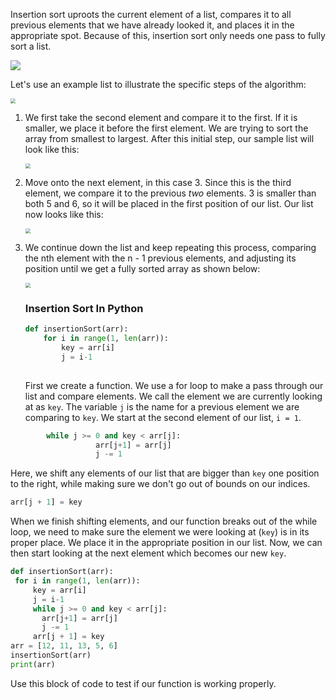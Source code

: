 <!--title={Insertion Sort}-->

<!--badges={Algorithm:10,Python:5}-->

<!--concepts={Insertion sort}-->

Insertion sort uproots the current element of a list, compares it to all previous elements that we have already looked it, and places it in the appropriate spot. Because of this, insertion sort only needs one pass to fully sort a list.

![](https://upload.wikimedia.org/wikipedia/commons/0/0f/Insertion-sort-example-300px.gif)

Let's use an example list to illustrate the specific steps of the algorithm:

<img src="https://i.imgur.com/DTyoQQz.png" style="zoom:50%;" />

1. We first take the second element and compare it to the first. If it is smaller, we place it before the first element. We are trying to sort the array from smallest to largest. After this initial step, our sample list will look like this:

   <img src="https://i.imgur.com/SVFmI23.png" style="zoom:50%;" />

2. Move onto the next element, in this case 3. Since this is the third element, we compare it to the previous *two* elements. 3 is smaller than both 5 and 6, so it will be placed in the first position of our list. Our list now looks like this:

   <img src="https://i.imgur.com/Kt7PkWk.png" style="zoom:50%;" />

3. We continue down the list and keep repeating this process, comparing the nth element with the n - 1  previous elements, and adjusting its position until we get a fully sorted array as shown below:

   <img src="https://i.imgur.com/3NTptL2.png" style="zoom:50%;" />

   ### Insertion Sort In Python

   ```python
   def insertionSort(arr): 
       for i in range(1, len(arr)): 
           key = arr[i] 
           j = i-1
           
   ```

   First we create a function. We use a for loop to make a pass through our list and compare elements. We call the element we are currently looking at as `key`. The variable `j` is the name for a previous element we are comparing to `key`.  We start at the second element of our list,  `i = 1`.

```python
        while j >= 0 and key < arr[j]: 
                   arr[j+1] = arr[j] 
                   j -= 1
```

Here, we shift any elements of our list that are bigger than `key` one position to the right, while making sure we don't go out of bounds on our indices.

   ```python
  arr[j + 1] = key
   ```

When we finish shifting elements, and our function breaks out of the while loop, we need to make sure the element we were looking at (`key`) is in its proper place. We place it in the appropriate position in our list. Now, we can then start looking at the next element which becomes our new `key`. 

   ```python
def insertionSort(arr): 
    for i in range(1, len(arr)): 
        key = arr[i] 
        j = i-1
        while j >= 0 and key < arr[j]:
          arr[j+1] = arr[j]
          j -= 1
        arr[j + 1] = key
arr = [12, 11, 13, 5, 6] 
insertionSort(arr) 
print(arr) 
   ```

   Use this block of code to test if our function is working properly. 